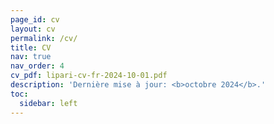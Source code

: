 ```yaml
---
page_id: cv
layout: cv
permalink: /cv/
title: CV
nav: true
nav_order: 4
cv_pdf: lipari-cv-fr-2024-10-01.pdf
description: 'Dernière mise à jour: <b>octobre 2024</b>.'
toc:
  sidebar: left
---
```

